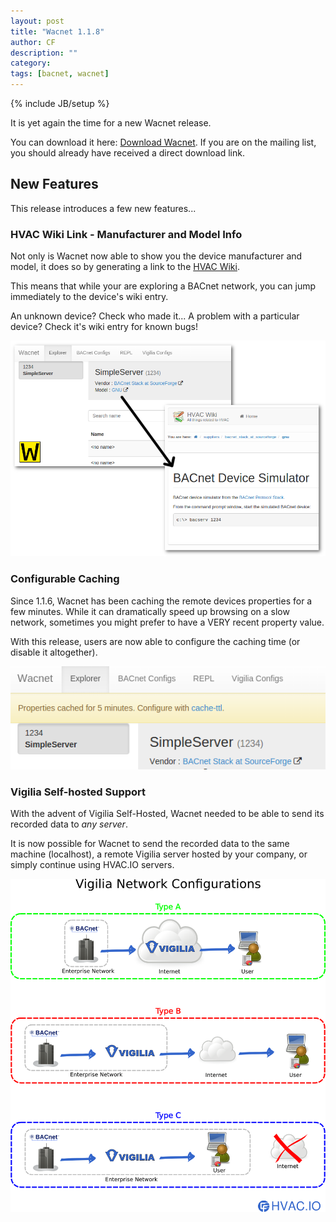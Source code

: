 ```yaml
---
layout: post
title: "Wacnet 1.1.8"
author: CF
description: ""
category: 
tags: [bacnet, wacnet]
---
```

{% include JB/setup %}

It is yet again the time for a new Wacnet release.

You can download it here:
[Download Wacnet](https://hvac.io/docs/wacnet). If you are on the
mailing list, you should already have received a direct download link.




## New Features

This release introduces a few new features...



### HVAC Wiki Link - Manufacturer and Model Info

Not only is Wacnet now able to show you the device manufacturer and model, it does so by generating a link to the [HVAC Wiki](https://wiki.hvac.io).

This means that while your are exploring a BACnet network, you can jump immediately to the device's wiki entry.

An unknown device? Check who made it... A problem with a particular
device? Check it's wiki entry for known bugs!

![Wacnet - HVAC Wiki](/images/wacnet-118/wacnet-hvac-wiki.png "Wacnet - HVAC Wiki")




### Configurable Caching

Since 1.1.6, Wacnet has been caching the remote devices properties for
a few minutes. While it can dramatically speed up browsing on a slow network,
sometimes you might prefer to have a VERY recent property value.

With this release, users are now able to configure the caching
time (or disable it altogether).

![Wacnet - Configurable Caching](/images/wacnet-118/wacnet-config-cache.png "Wacnet - Configurable Caching")




### Vigilia Self-hosted Support
With the advent of Vigilia Self-Hosted, Wacnet needed to be able to send its recorded data to *any server*. 

It is now possible for Wacnet to send the recorded data to the same machine (localhost), a remote Vigilia server hosted by your company, or simply continue using HVAC.IO servers.

![Wacnet - Supported Vigilia Network Config](/images/wacnet-118/vigilia-networks.png "Wacnet - Supported Vigilia Network Config")

